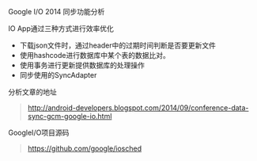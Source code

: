 Google I/O 2014 同步功能分析

IO App通过三种方式进行效率优化

* 下载json文件时，通过header中的过期时间判断是否要更新文件
* 使用hashcode进行数据库中某个表的数据比对。
* 使用事务进行更新提供数据库的处理操作
* 同步使用的SyncAdapter

分析文章的地址
> http://android-developers.blogspot.com/2014/09/conference-data-sync-gcm-google-io.html

GoogleI/O项目源码

> https://github.com/google/iosched